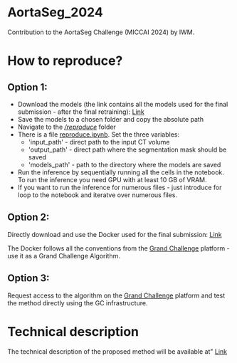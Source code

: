 # AortaSeg_2024
Contribution to the AortaSeg Challenge (MICCAI 2024) by lWM.

# How to reproduce?

## Option 1:

* Download the models (the link contains all the models used for the final submission - after the final retraining): [Link](https://drive.google.com/drive/folders/1VYhXwpf2IMCBl0Ij_9UXJzUKZOjdjhIT?usp=sharing)
* Save the models to a chosen folder and copy the absolute path
* Navigate to the [*/reproduce*](./src/reproduce) folder
* There is a file [reproduce.ipynb](./src/reproduce/reproduce.ipynb). Set the three variables:
  * 'input_path' - direct path to the input CT volume
  * 'output_path' - direct path where the segmentation mask should be saved
  * 'models_path' - path to the directory where the models are saved
* Run the inference by sequentially running all the cells in the notebook. To run the inference you need GPU with at least 10 GB of VRAM.
* If you want to run the inference for numerous files - just introduce for loop to the notebook and iteratve over numerous files.

## Option 2:

Directly download and use the Docker used for the final submission: [Link](TODO)

The Docker follows all the conventions from the [Grand Challenge](https://grand-challenge.org/) platform - use it as a Grand Challenge Algorithm.

## Option 3:
Request access to the algorithm on the [Grand Challenge](https://grand-challenge.org/algorithms/aortasegsimple/) platform and test the method directly using the GC infrastructure.

# Technical description

The technical description of the proposed method will be available at" [Link](TODO)
